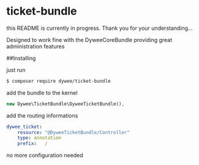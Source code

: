 # ticket-bundle

this README is currently in progress. Thank you for your understanding...

Designed to work fine with the DyweeCoreBundle providing great administration features

##Installing

just run
```bash
$ composer require dywee/ticket-bundle
```

add the bundle to the kernel
```php
new Dywee\TicketBundle\DyweeTicketBundle(),
```

add the routing informations
```yml
dywee_ticket:
    resource: "@DyweeTicketBundle/Controller"
    type: annotation
    prefix:   /
```

no more configuration needed
